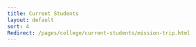 ```yaml
---
title: Current Students
layout: default
sort: 4
Redirect: /pages/college/current-students/mission-trip.html
---
```

